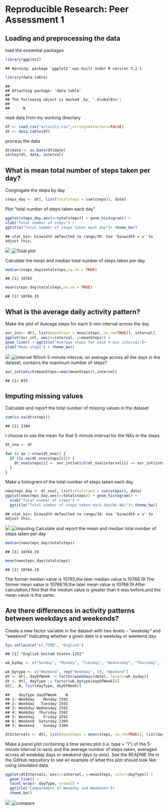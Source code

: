# Reproducible Research: Peer Assessment 1


## Loading and preprocessing the data
load the essiential packages

```r
library(ggplot2)
```

```
## Warning: package 'ggplot2' was built under R version 3.2.1
```

```r
library(data.table)
```

```
## 
## Attaching package: 'data.table'
## 
## The following object is masked _by_ '.GlobalEnv':
## 
##     .N
```
read data from my working directary

```r
df <- read.csv("activity.csv",stringsAsFactors=FALSE)
dt <- data.table(df)
```
process the data 

```r
dt$date <- as.Date(dt$date)
setkey(dt, date, interval)
```

## What is mean total number of steps taken per day?
Congrugate the steps by day

```r
steps_day <- dt[, list(totalsteps = sum(steps)), date]
```
Plot "total number of steps taken each day"


```r
ggplot(steps_day,aes(x=totalsteps)) + geom_histogram() +  
xlab("Total number of steps") +
ggtitle("total number of steps taken each day")+ theme_bw()
```

```
## stat_bin: binwidth defaulted to range/30. Use 'binwidth = x' to adjust this.
```

![](PA1_template_files/figure-html/unnamed-chunk-5-1.png) 
![Total plot](./1.png) 

Calculate the mean and median total number of steps taken per day

```r
median(steps_day$totalsteps,na.rm = TRUE)
```

```
## [1] 10765
```

```r
mean(steps_day$totalsteps,na.rm = TRUE)
```

```
## [1] 10766.19
```

## What is the average daily activity pattern?
Make the plot of Average steps for each 5-min interval across the day

```r
avr_int<- dt[, list(meanSteps = mean(steps, na.rm=TRUE)), interval]
ggplot(avr_int, aes(x=interval, y=meanSteps)) +
geom_line() + ggtitle("Average steps for each 5-min interval")+
ylab("Mean steps") + theme_bw()
```

![](PA1_template_files/figure-html/unnamed-chunk-7-1.png) 
![interval](./2.png)
Which 5-minute interval, on average across all the days in the dataset, contains the maximum number of steps?

```r
avr_int[which(meanSteps==max(meanSteps)),interval]
```

```
## [1] 835
```

## Imputing missing values
Calculate and report the total number of missing values in the dataset

```r
sum(is.na(dt$steps))
```

```
## [1] 2304
```
I choose to use the mean for that 5-minute interval for the NAs in the steps

```r
dt_nna <- dt

for (i in 1:nrow(dt_nna)) {
  if (is.na(dt_nna$steps[i])) {
    dt_nna$steps[i] <- avr_int[which(dt_nna$interval[i] == avr_int$interval), ]$meanSteps
  }
}
```
Make a histogram of the total number of steps taken each day

```r
newsteps_day <- dt_nna[, list(totalsteps = sum(steps)), date]
ggplot(newsteps_day,aes(x=totalsteps)) + geom_histogram() +  
  xlab("Total number of steps") +
  ggtitle("Total number of steps taken each day(No NA)")+ theme_bw()
```

```
## stat_bin: binwidth defaulted to range/30. Use 'binwidth = x' to adjust this.
```

![](PA1_template_files/figure-html/unnamed-chunk-11-1.png) 
![imputing](./3.png)
Calculate and report the mean and median total number of steps taken per day

```r
median(newsteps_day$totalsteps)
```

```
## [1] 10766.19
```

```r
mean(newsteps_day$totalsteps)
```

```
## [1] 10766.19
```
The former median value is 10765,the later median value is 10766.19
The former mean value is 10766.19,the later mean value is 10766.19
After calculation,I find that the median value is greater than it was before,and the mean value is the same.

## Are there differences in activity patterns between weekdays and weekends?
Create a new factor variable in the dataset with two levels – “weekday” and “weekend” indicating whether a given date is a weekday or weekend day.

```r
Sys.setlocale("LC_TIME", "English")
```

```
## [1] "English_United States.1252"
```

```r
wk_byday <- c("Sunday", "Monday", "Tuesday", "Wednesday", "Thursday", "Friday", "Saturday")

wk_bytype <- c("Weekend", rep("Weekday", 5), "Weekend")
dt <- dt[, dayOfWeek := factor(weekdays(date), levels=wk_byday)]
dt <- dt[, dayType := factor(wk_bytype[dayOfWeek])]
dt[, .N, list(dayType, dayOfWeek)]
```

```
##    dayType dayOfWeek    N
## 1: Weekday    Monday 2592
## 2: Weekday   Tuesday 2592
## 3: Weekday Wednesday 2592
## 4: Weekday  Thursday 2592
## 5: Weekday    Friday 2592
## 6: Weekend  Saturday 2304
## 7: Weekend    Sunday 2304
```

```r
dtIntervals <- dt[, list(meanSteps = mean(steps, na.rm=TRUE)), list(dayType, interval)]
```
Make a panel plot containing a time series plot (i.e. type = "l") of the 5-minute interval (x-axis) and the average number of steps taken, averaged across all weekday days or weekend days (y-axis). See the README file in the GitHub repository to see an example of what this plot should look like using simulated data.

```r
ggplot(dtIntervals, aes(x=interval, y=meanSteps, color=dayType)) +
  geom_line() +
  facet_wrap(~ dayType, nrow=2) +
  ggtitle("Comparement of Weekday and Weekends")+
  theme_bw()
```

![](PA1_template_files/figure-html/unnamed-chunk-14-1.png) 
![compare](./4.png)
